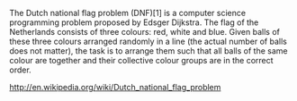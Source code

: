 The Dutch national flag problem (DNF)[1] is a computer science programming problem proposed by Edsger Dijkstra. The flag of the Netherlands consists of three colours: red, white and blue. Given balls of these three colours arranged randomly in a line (the actual number of balls does not matter), the task is to arrange them such that all balls of the same colour are together and their collective colour groups are in the correct order.



http://en.wikipedia.org/wiki/Dutch_national_flag_problem

